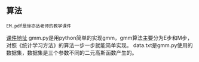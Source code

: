 ## 算法
    EM.pdf是徐亦达老师的教学课件
[课件地址](https://github.com/roboticcam/machine-learning-notes)
    gmm.py是用python简单的实现gmm，gmm算法主要分为E步和M步，对照《统计学习方法》的算法一步一步就能简单实现。
    data.txt是gmm.py使用的数据集，数据集是三个参数不同的二元高斯函数产生的。
